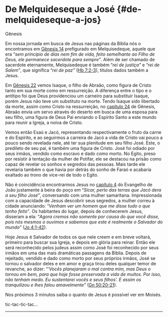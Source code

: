 # De Melquideseque a José {#de-melquideseque-a-jos}

Gênesis

Em nossa jornada em busca de Jesus nas páginas da Bíblia nós o encontramos em [Gênesis 14](http://bibliaonline.com.br/acf/gn/14) prefigurado em Melquisedeque, aquele que era “_sem princípio de dias nem fim de vida, feito semelhante ao Filho de Deus, ele permanece sacerdote para sempre”_. Além de ser chamado de sacerdote eternamente, Melquisedeque é também “_rei de justiça”_ e “_rei de Salem”_, que significa “_rei de paz”_ ([Hb 7:2-3](http://bibliaonline.com.br/acf/hb/7/2-3)), títulos dados também a Jesus.

Em [Gênesis 22](http://bibliaonline.com.br/acf/gn/22) vemos Isaque, o filho de Abraão, como figura de Cristo tanto em sua morte como em ressurreição. A diferença entre o tipo e o antítipo foi que Deus providenciou um carneiro para substituir Isaque, porém Jesus não teve um substituto na morte. Tendo Isaque sido libertado da morte, assim como Cristo na ressurreição, no [capítulo 24](http://bibliaonline.com.br/acf/gn/24) de Gênesis, Abraão envia um servo através do deserto em busca de uma esposa para seu filho, uma figura de Deus Pai enviando o Espírito Santo a este mundo para reunir a Igreja, a noiva de Cristo.

Vemos então Esaú e Jacó, representando respectivamente o fruto da carne e do Espírito, e ao seguirmos a carreira de Jacó a vida de Cristo vai pouco a pouco sendo revelada nele, até ter sua plenitude em seu filho José. Este, o predileto de seu pai, é também uma figura de Cristo. José foi odiado por seus irmãos, vendido como escravo e dado como morto. No Egito, preso por resistir à tentação da mulher de Potifar, ele se destacou na prisão como capaz de revelar os sonhos e segredos das pessoas. Mais tarde ele revelaria também o que havia por detrás do sonho de Faraó e acabaria exaltado ao trono de vice-rei de todo o Egito.

Não é coincidência encontrarmos Jesus no [capítulo 4](http://bibliaonline.com.br/acf/jo/4) do Evangelho de João justamente à beira do poço em “_Sicar, perto das terras que Jacó dera a seu filho José”_, conversando com uma mulher samaritana. Impressionada com a capacidade de Jesus descobrir seus segredos, a mulher correu à cidade anunciando: “_Venham ver um homem que me disse tudo o que tenho feito”_. Os habitantes do lugar, depois de conhecerem Jesus, disseram a ela: “_Agora cremos não somente por causa do que você disse, pois nós mesmos o ouvimos e sabemos que este é realmente o Salvador do mundo”_ ([Jo 4:1-42](http://bibliaonline.com.br/acf/jo/4/1-42)).

Hoje Jesus é Salvador de todos os que nele creem e em breve voltará, primeiro para buscar sua Igreja, e depois em glória para reinar. Então ele será reconhecido pelos judeus assim como José foi reconhecido por seus irmãos em uma das mais dramáticas passagens da Bíblia. Depois de rejeitado, vendido e dado como morto por seus próprios irmãos, José se tornou o salvador deles e em amor e graça tirou deles qualquer temor de revanche, ao dizer: “‘_Vocês planejaram o mal contra mim, mas Deus o tornou em bem, para que hoje fosse preservada a vida de muitos. Por isso, não tenham medo. Eu sustentarei vocês e seus filhos’. E assim os tranquilizou e lhes falou amavelmente”_ ([Gn 50:20-21](http://bibliaonline.com.br/acf/gn/50/20-21)).

Nos próximos 3 minutos saiba o quanto de Jesus é possível ver em Moisés.

tic-tac-tic-tac...

*****
